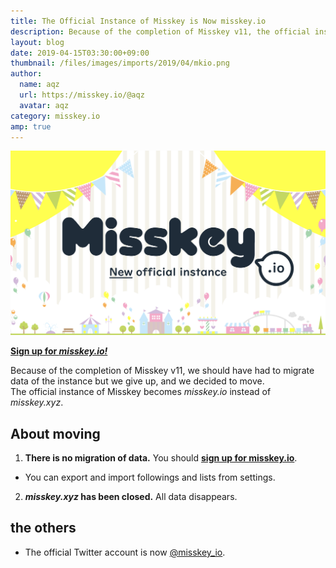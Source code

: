 ```yaml
---
title: The Official Instance of Misskey is Now misskey.io
description: Because of the completion of Misskey v11, the official instance of misskey becomes misskey.io instead of misskey.xyz.
layout: blog
date: 2019-04-15T03:30:00+09:00
thumbnail: /files/images/imports/2019/04/mkio.png
author:
  name: aqz
  url: https://misskey.io/@aqz
  avatar: aqz
category: misskey.io
amp: true
---
```

![*misskey.io*](/files/images/imports/2019/04/mkio.png)

[**Sign up for *misskey.io!***](https://misskey.io)

Because of the completion of Misskey v11, we should have had to migrate data of the instance but we give up, and we decided to move.  
The official instance of Misskey becomes *misskey.io* instead of *misskey.xyz*.

## About moving
1. **There is no migration of data.** You should [**sign up for misskey.io**](https://misskey.io).
  * You can export and import followings and lists from settings.
2. ***misskey.xyz* has been closed.** All data disappears.

## the others
- The official Twitter account is now [@misskey_io](https://twitter.com/misskey_io).
